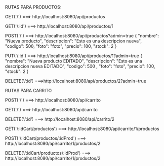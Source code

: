 RUTAS PARA PRODUCTOS: 
<!-- ------------------------------------ -->

GET('/') ===> http://localhost:8080/api/productos

GET('/:id') ===> http://localhost:8080/api/productos/1

POST('/') ===> http://localhost:8080/api/productos?admin=true 
{
  "nombre": "Nueva producto",
  "descripcion": "Esto es una descripcion nueva",
  "codigo": 500,
  "foto": "foto",
  "precio": 100,
  "stock": 2
}

PUT('/:id') ===> http://localhost:8080/api/productos/1?admin=true
{
  "nombre": "Nueva producto EDITADO",
  "descripcion": "Esto es una descripcion nueva EDITADO",
  "codigo": 500 , 
  "foto": "foto",
  "precio": 100,
  "stock": 2
}

DELETE('/:id') ===>http://localhost:8080/api/productos/2?admin=true

<!-- ---------------------------------------------------------------------------------------- -->


RUTAS PARA CARRITO
<!-- --------------------------------------------- -->
POST('/') ===> http://localhost:8080/api/carrito

GET('/') ===> http://localhost:8080/api/carrito

DELETE('/:id') ===> http://localhost:8080/api/carrito/2

GET('/:idCart/productos') ===>  http://localhost:8080/api/carrito/1/productos

POST('/:idCart/productos/:idProd') ===>  http://localhost:8080/api/carrito/1/productos/2

DELETE('/:idCart/productos/:idProd') ===> http://localhost:8080/api/carrito/1/productos/2